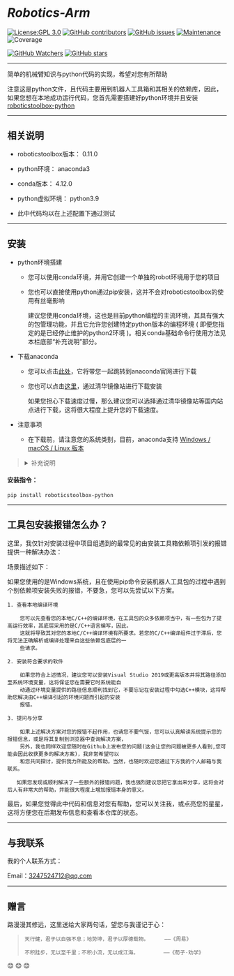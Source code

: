 # _**Robotics-Arm**_

[![License:GPL 3.0](https://img.shields.io/badge/License-GPL%20v3.0-yellow.svg)](http://www.gnu.org/licenses/gpl-3.0.html)
[![GitHub contributors](https://img.shields.io/github/contributors/MrMoe830/Mr.Moe-Realsense-camera.svg)](https://github.com/MrMoe830/Mr.Moe-Realsense-camera/graphs/contributors)
[![ GitHub issues](https://img.shields.io/github/issues/MrMoe830/RobotArm.svg)](https://GitHub.com/MrMoe830/RobotArm/issues/)
[![Maintenance](https://img.shields.io/badge/Maintained%3F-yes-green.svg)](https://github.com/MrMoe830/RobotArm/graphs/commit-activity)
![Coverage](https://codecov.io/gh/MrMoe830/RobotArm/branch/master/graph/badge.svg)

[![GitHub Watchers](https://img.shields.io/github/watchers/MrMoe830/Mr.Moe-Realsense-camera.svg?style=social&label=Watch)](https://github.com/MrMoe830/Mr.Moe-Realsense-camera/watchers/)
[![GitHub stars](https://img.shields.io/github/stars/MrMoe830/RobotArm.svg?style=social&label=Star)](https://GitHub.com/MrMoe830/RobotArm/stargazers/)

--------------

简单的机械臂知识与python代码的实现，希望对您有所帮助


 注意这是python文件，且代码主要用到机器人工具箱和其相关的依赖库，因此，如果您想在本地成功运行代码，您首先需要搭建好python环境并且安装[roboticstoolbox-python](https://github.com/petercorke/robotics-toolbox-python)

--------------

## 相关说明

- roboticstoolbox版本： 0.11.0

- python环境： anaconda3

- conda版本： 4.12.0

- python虚拟环境： python3.9 

- 此中代码均以在上述配置下通过测试


--------------

## 安装



- python环境搭建
        
     - 您可以使用conda环境，并用它创建一个单独的robot环境用于您的项目
     
     - 您也可以直接使用python通过pip安装，这并不会对roboticstoolbox的使用有丝毫影响

       建议您使用conda环境，这也是目前python编程的主流环境，其具有强大的包管理功能，并且它允许您创建特定python版本的编程环境
       ( 即便您指定的是已经停止维护的python2环境 )。相关conda基础命令行使用方法见本栏底部“补充说明”部分。

- 下载anaconda

     - 您可以点击[此处](https://www.anaconda.com/)，它将带您一起跳转到anaconda官网进行下载
     
     - 您也可以点击[这里](https://mirrors.tuna.tsinghua.edu.cn/anaconda/archive/)，通过清华镜像站进行下载安装
     
       如果您担心下载速度过慢，那么建议您可以选择通过清华镜像站等国内站点进行下载，这将很大程度上提升您的下载速度。

- 注意事项
        
     - 在下载前，请注意您的系统类别，目前，anaconda支持 [Windows / macOS / Linux 版本](https://www.anaconda.com/products/distribution#Downloads)


><details><summary>补充说明</summary>
><p>
>注：下方所有尖括号内容均为您自定义内容，因此您在使用时不要忘记删掉尖括号哦
>
>conda查询版本号：
>
> ```
>conda --version 或 conda -V
>```
>
>查看conda已安装的库：
>
> ```
>conda list
>```
>
>conda创建[可选项：python版本指定]新环境：
>        
> ```
>conda create -n <env_name> [python=<version>] 或 conda create --name <env_name> [python=<version>]
>```
>
>conda创建包含特定工具包的新环境：
>        
> ```
>conda create -n <env_name> <pkg_name1> <pkg_name2>... 或 conda create --name <env_name> <pkg_name1> <pkg_name2>...
>```
>
>conda复制环境：
>        
> ```
>conda create -n <new_env_name> --clone old_env_name
>```
>
>conda安装命令：
>
> ```
>conda install <pkg_name>
>```
>
>   (注：默认安装最新版本工具包，如需安装指定版本，请将<pkg_name> -> <pkg_name=version>)
>
>
>激活conda环境：
>
> ```
>conda activate <env_name>
>```
>
>退出当前conda环境：
>
> ```
>conda deactivate
>```
>
>删除conda环境：
>
> ```
>conda remove -n <env_name> --all
>```
>
>更新conda：
>
> ```
>conda update conda
>```
>
>查询conda已有环境：
>
> ```
>conda env list
>```
>
>conda查看工具包详细信息：
>
> ```
>conda info <pkg_name>
>```
>
>conda管理环境内工具包：
>        
> ```
>conda list -n <env_name>    # 查看指定环境的已有工具包
>conda install -n <env_name> <pkg_name>   # 在指定环境内安装工具包
>conda remove -n <env_name> <pkg_name>   # 删除指定环境的指定包
>```
>
>这里的所有指令均在Ubuntu系统conda4.12.0版本下通过测试，您激活环境后可以正常运行各种命令
>
</details></p>

#### 安装指令：

```
pip install roboticstoolbox-python
```

---------------
        

## 工具包安装报错怎么办？
    



这里，我仅针对安装过程中项目组遇到的最常见的由安装工具箱依赖项引发的报错提供一种解决办法：
 

场景描述如下：
 
  如果您使用的是Windows系统，且在使用pip命令安装机器人工具包的过程中遇到个别依赖项安装失败的报错，不要急，您可以先尝试以下方案。
        
    1. 查看本地编译环境
            
        您可以先查看您的本地C/C++的编译环境，在工具包的众多依赖项当中，有一些包为了提高运行效率，其底层采用的是C/C++语言编写，因此，
        这就将导致其对您的本地C/C++编译环境有所要求。若您的C/C++编译组件过于滞后，您将无法正确解析或编译处理来自这些依赖包底层的一
        些请求。
        
    2. 安装符合要求的软件
 
        如果您符合上述情况，建议您可以安装Visual Studio 2019或更高版本并将其路径添加至系统环境变量，这将保证您在需要它时系统能自
        动通过环境变量提供的路径信息顺利找到它，不要忘记在安装过程中勾选C++模块，这将帮助您解决由C++编译引起的环境问题而引起的安装
        报错。
        
    3. 提问与分享
 
        如果上述解决方案对您的报错不起作用，也请您不要气馁，您可以认真解读系统提示您的报错信息，或是将其复制到浏览器中查询解决方案，
        另外，我也同样欢迎您随时在Github上发布您的问题(这会让您的问题被更多人看到,您可能会因此收获更多的解决方案)，我非常希望可以
        和您共同探讨，提供我力所能及的帮助。当然，也随时欢迎您通过下方我的个人邮箱与我联系。
       
       如果您发现或顺利解决了一些额外的报错问题，我也强烈建议您把它拿出来分享，这将会对后人有非常大的帮助，并能很大程度上增加报错本身的意义。

最后，如果您觉得此中代码和信息对您有帮助，您可以关注我，或点亮您的星星，这将方便您在后期发布信息和查看本仓库的状态。
 
-------------
 
## 与我联系

我的个人联系方式：

Email：3247524712@qq.com

----------

## 赠言


路漫漫其修远，这里送给大家两句话，望您与我谨记于心：
>     
>     天行健，君子以自强不息；地势坤，君子以厚德载物。     ——《周易》
>
>     不积跬步，无以至千里；不积小流，无以成江海。        ——《荀子·劝学》
>

:blush: :blush: :blush:
